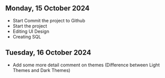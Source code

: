 ## Monday, 15 October 2024
- Start Commit the project to Github
- Start the project
- Editing UI Design
- Creating SQL

## Tuesday, 16 October 2024
- Add some more detail comment on themes (Difference between Light Themes and Dark Themes)
